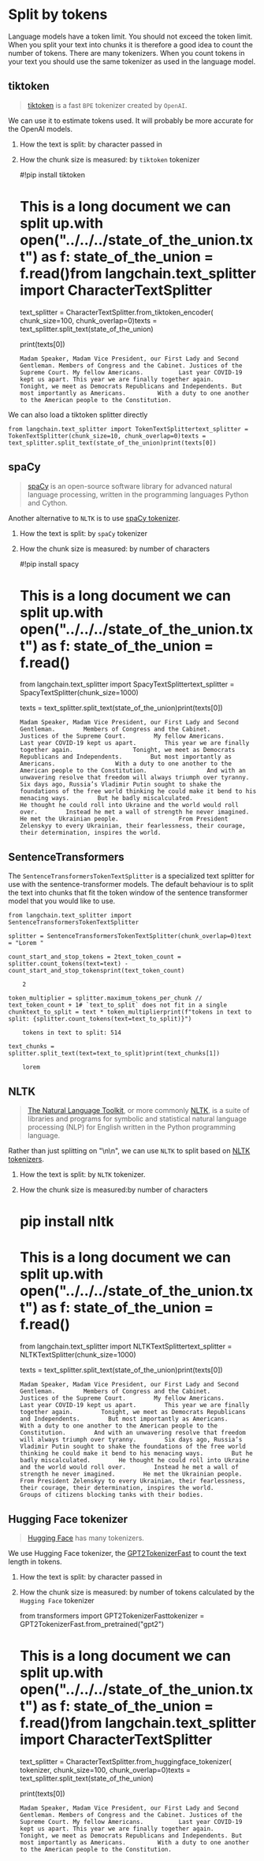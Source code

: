 Split by tokens
===============

Language models have a token limit. You should not exceed the token limit. When you split your text into chunks it is therefore a good idea to count the number of tokens. There are many tokenizers. When you count tokens in your text you should use the same tokenizer as used in the language model.

tiktoken[​](#tiktoken "Direct link to tiktoken")
------------------------------------------------

> [tiktoken](https://github.com/openai/tiktoken) is a fast `BPE` tokenizer created by `OpenAI`.

We can use it to estimate tokens used. It will probably be more accurate for the OpenAI models.

1.  How the text is split: by character passed in
2.  How the chunk size is measured: by `tiktoken` tokenizer

    #!pip install tiktoken

    # This is a long document we can split up.with open("../../../state_of_the_union.txt") as f:    state_of_the_union = f.read()from langchain.text_splitter import CharacterTextSplitter

    text_splitter = CharacterTextSplitter.from_tiktoken_encoder(    chunk_size=100, chunk_overlap=0)texts = text_splitter.split_text(state_of_the_union)

    print(texts[0])

        Madam Speaker, Madam Vice President, our First Lady and Second Gentleman. Members of Congress and the Cabinet. Justices of the Supreme Court. My fellow Americans.          Last year COVID-19 kept us apart. This year we are finally together again.         Tonight, we meet as Democrats Republicans and Independents. But most importantly as Americans.         With a duty to one another to the American people to the Constitution.

We can also load a tiktoken splitter directly

    from langchain.text_splitter import TokenTextSplittertext_splitter = TokenTextSplitter(chunk_size=10, chunk_overlap=0)texts = text_splitter.split_text(state_of_the_union)print(texts[0])

spaCy[​](#spacy "Direct link to spaCy")
---------------------------------------

> [spaCy](https://spacy.io/) is an open-source software library for advanced natural language processing, written in the programming languages Python and Cython.

Another alternative to `NLTK` is to use [spaCy tokenizer](https://spacy.io/api/tokenizer).

1.  How the text is split: by `spaCy` tokenizer
2.  How the chunk size is measured: by number of characters

    #!pip install spacy

    # This is a long document we can split up.with open("../../../state_of_the_union.txt") as f:    state_of_the_union = f.read()

    from langchain.text_splitter import SpacyTextSplittertext_splitter = SpacyTextSplitter(chunk_size=1000)

    texts = text_splitter.split_text(state_of_the_union)print(texts[0])

        Madam Speaker, Madam Vice President, our First Lady and Second Gentleman.        Members of Congress and the Cabinet.        Justices of the Supreme Court.        My fellow Americans.                  Last year COVID-19 kept us apart.        This year we are finally together again.                 Tonight, we meet as Democrats Republicans and Independents.        But most importantly as Americans.                 With a duty to one another to the American people to the Constitution.                 And with an unwavering resolve that freedom will always triumph over tyranny.                 Six days ago, Russia’s Vladimir Putin sought to shake the foundations of the free world thinking he could make it bend to his menacing ways.        But he badly miscalculated.                 He thought he could roll into Ukraine and the world would roll over.        Instead he met a wall of strength he never imagined.                 He met the Ukrainian people.                 From President Zelenskyy to every Ukrainian, their fearlessness, their courage, their determination, inspires the world.

SentenceTransformers[​](#sentencetransformers "Direct link to SentenceTransformers")
------------------------------------------------------------------------------------

The `SentenceTransformersTokenTextSplitter` is a specialized text splitter for use with the sentence-transformer models. The default behaviour is to split the text into chunks that fit the token window of the sentence transformer model that you would like to use.

    from langchain.text_splitter import SentenceTransformersTokenTextSplitter

    splitter = SentenceTransformersTokenTextSplitter(chunk_overlap=0)text = "Lorem "

    count_start_and_stop_tokens = 2text_token_count = splitter.count_tokens(text=text) - count_start_and_stop_tokensprint(text_token_count)

        2

    token_multiplier = splitter.maximum_tokens_per_chunk // text_token_count + 1# `text_to_split` does not fit in a single chunktext_to_split = text * token_multiplierprint(f"tokens in text to split: {splitter.count_tokens(text=text_to_split)}")

        tokens in text to split: 514

    text_chunks = splitter.split_text(text=text_to_split)print(text_chunks[1])

        lorem

NLTK[​](#nltk "Direct link to NLTK")
------------------------------------

> [The Natural Language Toolkit](https://en.wikipedia.org/wiki/Natural_Language_Toolkit), or more commonly [NLTK](https://www.nltk.org/), is a suite of libraries and programs for symbolic and statistical natural language processing (NLP) for English written in the Python programming language.

Rather than just splitting on "\\n\\n", we can use `NLTK` to split based on [NLTK tokenizers](https://www.nltk.org/api/nltk.tokenize.html).

1.  How the text is split: by `NLTK` tokenizer.
2.  How the chunk size is measured:by number of characters

    # pip install nltk

    # This is a long document we can split up.with open("../../../state_of_the_union.txt") as f:    state_of_the_union = f.read()

    from langchain.text_splitter import NLTKTextSplittertext_splitter = NLTKTextSplitter(chunk_size=1000)

    texts = text_splitter.split_text(state_of_the_union)print(texts[0])

        Madam Speaker, Madam Vice President, our First Lady and Second Gentleman.        Members of Congress and the Cabinet.        Justices of the Supreme Court.        My fellow Americans.        Last year COVID-19 kept us apart.        This year we are finally together again.        Tonight, we meet as Democrats Republicans and Independents.        But most importantly as Americans.        With a duty to one another to the American people to the Constitution.        And with an unwavering resolve that freedom will always triumph over tyranny.        Six days ago, Russia’s Vladimir Putin sought to shake the foundations of the free world thinking he could make it bend to his menacing ways.        But he badly miscalculated.        He thought he could roll into Ukraine and the world would roll over.        Instead he met a wall of strength he never imagined.        He met the Ukrainian people.        From President Zelenskyy to every Ukrainian, their fearlessness, their courage, their determination, inspires the world.        Groups of citizens blocking tanks with their bodies.

Hugging Face tokenizer[​](#hugging-face-tokenizer "Direct link to Hugging Face tokenizer")
------------------------------------------------------------------------------------------

> [Hugging Face](https://huggingface.co/docs/tokenizers/index) has many tokenizers.

We use Hugging Face tokenizer, the [GPT2TokenizerFast](https://huggingface.co/Ransaka/gpt2-tokenizer-fast) to count the text length in tokens.

1.  How the text is split: by character passed in
2.  How the chunk size is measured: by number of tokens calculated by the `Hugging Face` tokenizer

    from transformers import GPT2TokenizerFasttokenizer = GPT2TokenizerFast.from_pretrained("gpt2")

    # This is a long document we can split up.with open("../../../state_of_the_union.txt") as f:    state_of_the_union = f.read()from langchain.text_splitter import CharacterTextSplitter

    text_splitter = CharacterTextSplitter.from_huggingface_tokenizer(    tokenizer, chunk_size=100, chunk_overlap=0)texts = text_splitter.split_text(state_of_the_union)

    print(texts[0])

        Madam Speaker, Madam Vice President, our First Lady and Second Gentleman. Members of Congress and the Cabinet. Justices of the Supreme Court. My fellow Americans.          Last year COVID-19 kept us apart. This year we are finally together again.         Tonight, we meet as Democrats Republicans and Independents. But most importantly as Americans.         With a duty to one another to the American people to the Constitution.